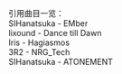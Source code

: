 引用曲目一览：   
SIHanatsuka - EMber     
lixound - Dance till Dawn    
Iris - Hagiasmos   
3R2 - NRG_Tech   
SIHanatsuka - ATONEMENT   
